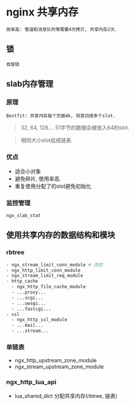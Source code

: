 # nginx 共享内存

    效率高: 管道和消息队列等需要4次拷贝, 共享内存2次.

## 锁

    自旋锁

## slab内存管理

### 原理

    Bestfit: 共享内存每个页面4k, 将其切成多个slot.

> 32, 64, 128.... 51字节的数据会被放入64的slot.

> 相同大小slot组成链表.

### 优点

- 适合小对象  
- 避免碎片, 使用率高.  
- 重复使用分配了的slot避免初始化

### 监控管理

    ngx_slab_stat

## 使用共享内存的数据结构和模块

### rbtree

```bash
- ngx_stream_limit_conn_module # 流控
- ngx_http_limit_conn_module
- ngx_stream_limit_req_module
- http_cache
  - ngx_http_file_cache_module
  - ...proxy...
  - ...scgi...
  - ...uwsgi...
  - ...fastcgi...
- ssl
  - ngx_http_ssl_module
  - ...mail...
  - ...stream...
```

### 单链表

- ngx_http_upstream_zone_module
- ngx_stream_upstream_zone_module

### ngx_http_lua_api

- lua_shared_dict 分配共享内存(rbtree, 链表)
